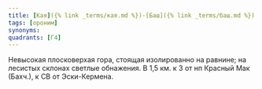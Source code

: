 ```yaml
---
title: [Кая]({% link _terms/кая.md %})-[Баш]({% link _terms/баш.md %}) II
tags: [ороним]
synonyms:
quadrants: [Г4]
---
```


Невысокая плосковерхая гора, стоящая изолированно на равнине; на лесистых
склонах светлые обнажения. В 1,5 км. к З от нп Красный Мак (Бахч.), к СВ от
Эски-Кермена.
